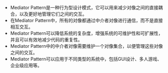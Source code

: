 

- Mediator Pattern是一种行为型设计模式，它可以用来减少对像之间的直接耦合，以及更好地管理它们之间的交互。
- 在Mediator Pattern中，所有的对像都通过中介者对像进行通信，而不是直接相互交互。
- Mediator Pattern可以降低系统的复杂度，增强系统的可维护性和可扩展性，并且可以有效地减少代码的重复性。
- Mediator Pattern中的中介者对像需要维护一个对像集合，以便管理这些对像之间的交互。
- Mediator Pattern可以应用于不同类型的系统中，包括GUI设计、多人游戏、企业级应用等。